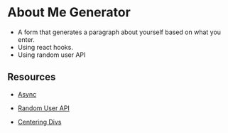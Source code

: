 # About Me Generator

- A form that generates a paragraph about yourself based on what you enter.
- Using react hooks.
- Using random user API


## Resources

- [Async](https://www.npmjs.com/package/babel-helper-remap-async-to-generator)

- [Random User API](https://randomuser.me/)

- [Centering Divs](https://medium.freecodecamp.org/how-to-center-things-with-style-in-css-dc87b7542689)


